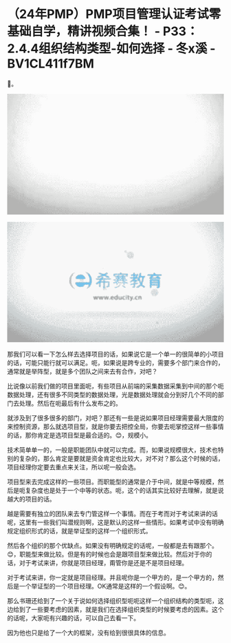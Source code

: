# （24年PMP）PMP项目管理认证考试零基础自学，精讲视频合集！ - P33：2.4.4组织结构类型-如何选择 - 冬x溪 - BV1CL411f7BM

🎼。

![](img/e159109b59e724d4ae3514ad5f51b406_1.png)

![](img/e159109b59e724d4ae3514ad5f51b406_2.png)

那我们可以看一下怎么样去选择项目的话，如果说它是一个单一的很简单的小项目的话，可能只能行就可以满足。呃，如果说是跨专业的，需要多个部门来合作的，通常就是举阵型，就是多个团队之间来去有合作，对吧？

比说像以前我们做的项目里面呃，有些项目从前端的采集数据采集到中间的那个呃数据处理，还有很多不同类型的数据处理，光是数据处理就会分到好几个不同的部门去处理。然后在呃最后有什么发布之的。

就涉及到了很多很多的部门，对吧？那还有一些是说如果项目经理需要最大限度的来控制资源，那么就选项目型，就是你要去把控全局，你要去呃掌控这样一些事情的话，那你肯定是选项目型是最合适的。😊，规模小。

技术简单单一的，一般是职能团队中就可以完成。而，如果说规模很大，技术也特别的复杂的，那么肯定是要就是资金肯定也比较大，对不对？那么这个时候的话，项目经理你定要去重点来关注，所以呢一般会选。

项目型来去完成这样的一些项目。而职能型的通常是介于中间，就是中等规模，然后是呃复杂度也是处于一个中等的状态。呃，这个的话其实比较好去理解，就是说越大的项目的话。

越是需要有独立的团队来去专门管这样一个事情。而在于考而对于考试来讲的话呢，这里有一些我们叫潜规则啊，这是默认的这样一些情形。如果考试中没有明确规定组织形式的话，就是举证型的这样一个组织形式。

然后各个组织的那个优缺点。如果没有明确规定的话呢，一般都是去有跟那个。😊，职能型来做比较。但是有的时候也会是跟项目型来做比较。然后对于你的话，对于考试来讲，你就是项目经理，甭管你是还是不是项目经理。

对于考试来讲，你一定就是项目经理。并且呢你是一个甲方的，是一个甲方的，然后是一个举证型的一个项目经理。OK通常是这样的一个假设啊。😊。

那么书珊还给到了一个关于说如何选择组织型呃呃这样一个组织结构的类型呃，这边给到了一些要考虑的因素，就是我们在选择组织类型的时候要考虑的因素。这个的话呢，大家呃有兴趣的话，可以自己去看一下。

因为他也只是给了一个大的框架，没有给到很很具体的信息。